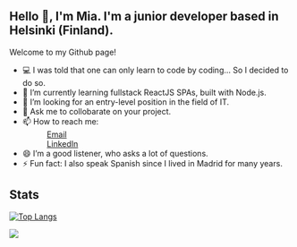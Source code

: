 ## Hello 👋, I'm Mia. I'm a junior developer based in Helsinki (Finland). <br>
Welcome to my Github page!

- 💻 I was told that one can only learn to code by coding... So I decided to do so.
- 🔭 I’m currently learning fullstack ReactJS SPAs, built with Node.js.
- 🤔 I’m looking for an entry-level position in the field of IT.
- 💬 Ask me to collobarate on your project.
- 📫 How to reach me: <br>
&nbsp;&nbsp;&nbsp;&nbsp;&nbsp;&nbsp;&nbsp;&nbsp;&nbsp;&nbsp; [Email](mailto:mia.kauppila@gmail.com)  
&nbsp;&nbsp;&nbsp;&nbsp;&nbsp;&nbsp;&nbsp;&nbsp;&nbsp;&nbsp; [LinkedIn](https://www.linkedin.com/in/miakauppila)
- 😄 I’m a good listener, who asks a lot of questions.
- ⚡ Fun fact: I also speak Spanish since I lived in Madrid for many years. 

## Stats

[![Top Langs](https://github-readme-stats.vercel.app/api/top-langs/?username=miakauppila&layout=compact)](https://github.com/anuraghazra/github-readme-stats)

![](https://komarev.com/ghpvc/?username=miakauppila&color=blueviolet&label=Visits)

<!--
**miakauppila/miakauppila*´* is a ✨ _special_ ✨ repository because its `README.md` (this file) appears on your GitHub profile.

Here are some ideas to get you started:

- 🔭 I’m currently working on ...
- 🌱 I’m currently learning ...
- 👯 I’m looking to collaborate on ...
- 🤔 I’m looking for help with ...
- 💬 Ask me about ...
- 📫 How to reach me: ...
- 😄 Pronouns: ...
- ⚡ Fun fact: ...
-->
